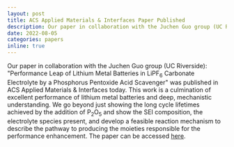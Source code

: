 ```yaml
---
layout: post
title: ACS Applied Materials & Interfaces Paper Published
description: Our paper in collaboration with the Juchen Guo group (UC Riverside)&#58; "Performance Leap of Lithium Metal Batteries in LiPF6 Carbonate Electrolyte by a Phosphorus Pentoxide Acid Scavenger" was published in ACS Applied Materials & Interfaces today. This work is a culmination of excellent performance of lithium metal batteries and deep, mechanistic understanding.
date: 2022-08-05
categories: papers
inline: true
---
```


Our paper in collaboration with the Juchen Guo group (UC Riverside): "Performance Leap of Lithium Metal Batteries in LiPF<sub>6</sub> Carbonate Electrolyte by a Phosphorus Pentoxide Acid Scavenger" was published in ACS Applied Materials & Interfaces today. This work is a culmination of excellent performance of lithium metal batteries and deep, mechanistic understanding. We go beyond just showing the long cycle lifetimes achieved by the addition of P<sub>2</sub>O<sub>5</sub> and show the SEI composition, the electrolyte species present, and develop a feasible reaction mechanism to describe the pathway to producing the moieties responsible for the performance enhancement. The paper can be accessed [here](https://pubs.acs.org/doi/abs/10.1021/acsami.2c09267).
